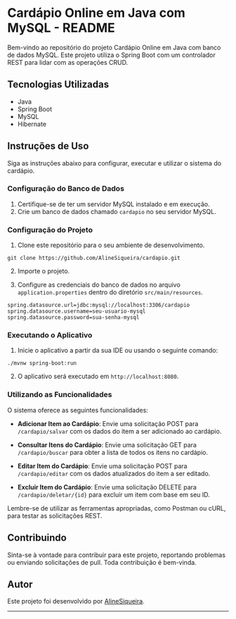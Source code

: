 # Cardápio Online em Java com MySQL - README

Bem-vindo ao repositório do projeto Cardápio Online em Java com banco de dados MySQL. Este projeto utiliza o Spring Boot com um controlador REST para lidar com as operações CRUD.


## Tecnologias Utilizadas

- Java
- Spring Boot
- MySQL
- Hibernate

## Instruções de Uso

Siga as instruções abaixo para configurar, executar e utilizar o sistema do cardápio.

### Configuração do Banco de Dados

1. Certifique-se de ter um servidor MySQL instalado e em execução.
2. Crie um banco de dados chamado `cardapio` no seu servidor MySQL.

### Configuração do Projeto

1. Clone este repositório para o seu ambiente de desenvolvimento.

```
git clone https://github.com/AlineSiqueira/cardapio.git
```

2. Importe o projeto.

3. Configure as credenciais do banco de dados no arquivo `application.properties` dentro do diretório `src/main/resources`.

```properties
spring.datasource.url=jdbc:mysql://localhost:3306/cardapio
spring.datasource.username=seu-usuario-mysql
spring.datasource.password=sua-senha-mysql
```

### Executando o Aplicativo

1. Inicie o aplicativo a partir da sua IDE ou usando o seguinte comando:

```
./mvnw spring-boot:run
```

2. O aplicativo será executado em `http://localhost:8080`.

### Utilizando as Funcionalidades

O sistema oferece as seguintes funcionalidades:

- **Adicionar Item ao Cardápio**: Envie uma solicitação POST para `/cardapio/salvar` com os dados do item a ser adicionado ao cardápio.

- **Consultar Itens do Cardápio**: Envie uma solicitação GET para `/cardapio/buscar` para obter a lista de todos os itens no cardápio.

- **Editar Item do Cardápio**: Envie uma solicitação POST para `/cardapio/editar` com os dados atualizados do item a ser editado.

- **Excluir Item do Cardápio**: Envie uma solicitação DELETE para `/cardapio/deletar/{id}` para excluir um item com base em seu ID.

Lembre-se de utilizar as ferramentas apropriadas, como Postman ou cURL, para testar as solicitações REST.

## Contribuindo

Sinta-se à vontade para contribuir para este projeto, reportando problemas ou enviando solicitações de pull. Toda contribuição é bem-vinda.

## Autor

Este projeto foi desenvolvido por [AlineSiqueira](https://github.com/AlineSiqueira).


---

